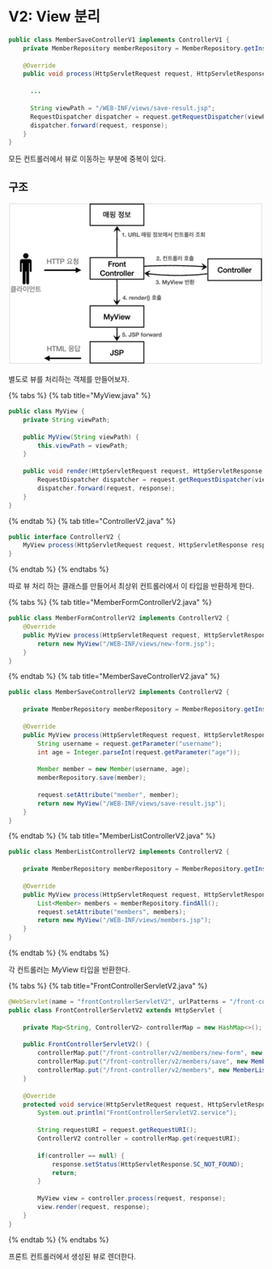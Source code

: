 # V2: View 분리

```java
public class MemberSaveControllerV1 implements ControllerV1 {
    private MemberRepository memberRepository = MemberRepository.getInstance();

    @Override
    public void process(HttpServletRequest request, HttpServletResponse response) {

      ...

      String viewPath = "/WEB-INF/views/save-result.jsp";
      RequestDispatcher dispatcher = request.getRequestDispatcher(viewPath);
      dispatcher.forward(request, response);
    }
}
```

모든 컨트롤러에서 뷰로 이동하는 부분에 중복이 있다.

## 구조

![](../../.gitbook/assets/kimyounghan-spring-mvc/04/screenshot%202021-07-18%20오후%204.14.15.png)

별도로 뷰를 처리하는 객체를 만들어보자.

{% tabs %} {% tab title="MyView.java" %}

```java
public class MyView {
    private String viewPath;

    public MyView(String viewPath) {
        this.viewPath = viewPath;
    }

    public void render(HttpServletRequest request, HttpServletResponse response) throws ServletException, IOException {
        RequestDispatcher dispatcher = request.getRequestDispatcher(viewPath);
        dispatcher.forward(request, response);
    }
}
```

{% endtab %} {% tab title="ControllerV2.java" %}

```java
public interface ControllerV2 {
    MyView process(HttpServletRequest request, HttpServletResponse response) throws ServletException, IOException;
}
```

{% endtab %} {% endtabs %}

따로 뷰 처리 하는 클래스를 만들어서 최상위 컨트롤러에서 이 타입을 반환하게 한다.

{% tabs %} {% tab title="MemberFormControllerV2.java" %}

```java
public class MemberFormControllerV2 implements ControllerV2 {
    @Override
    public MyView process(HttpServletRequest request, HttpServletResponse response) throws ServletException, IOException {
        return new MyView("/WEB-INF/views/new-form.jsp");
    }
}
```

{% endtab %} {% tab title="MemberSaveControllerV2.java" %}

```java
public class MemberSaveControllerV2 implements ControllerV2 {

    private MemberRepository memberRepository = MemberRepository.getInstance();

    @Override
    public MyView process(HttpServletRequest request, HttpServletResponse response) throws ServletException, IOException {
        String username = request.getParameter("username");
        int age = Integer.parseInt(request.getParameter("age"));

        Member member = new Member(username, age);
        memberRepository.save(member);

        request.setAttribute("member", member);
        return new MyView("/WEB-INF/views/save-result.jsp");
    }
}
```

{% endtab %} {% tab title="MemberListControllerV2.java" %}

```java
public class MemberListControllerV2 implements ControllerV2 {

    private MemberRepository memberRepository = MemberRepository.getInstance();

    @Override
    public MyView process(HttpServletRequest request, HttpServletResponse response) throws ServletException, IOException {
        List<Member> members = memberRepository.findAll();
        request.setAttribute("members", members);
        return new MyView("/WEB-INF/views/members.jsp");
    }
}
```

{% endtab %} {% endtabs %}

각 컨트롤러는 MyView 타입을 반환한다.

{% tabs %} {% tab title="FrontControllerServletV2.java" %}

```java
@WebServlet(name = "frontControllerServletV2", urlPatterns = "/front-controller/v2/*")
public class FrontControllerServletV2 extends HttpServlet {

    private Map<String, ControllerV2> controllerMap = new HashMap<>();

    public FrontControllerServletV2() {
        controllerMap.put("/front-controller/v2/members/new-form", new MemberFormControllerV2());
        controllerMap.put("/front-controller/v2/members/save", new MemberSaveControllerV2());
        controllerMap.put("/front-controller/v2/members", new MemberListControllerV2());
    }

    @Override
    protected void service(HttpServletRequest request, HttpServletResponse response) throws ServletException, IOException {
        System.out.println("FrontControllerServletV2.service");

        String requestURI = request.getRequestURI();
        ControllerV2 controller = controllerMap.get(requestURI);

        if(controller == null) {
            response.setStatus(HttpServletResponse.SC_NOT_FOUND);
            return;
        }

        MyView view = controller.process(request, response);
        view.render(request, response);
    }
}
```

{% endtab %} {% endtabs %}

프론트 컨트롤러에서 생성된 뷰로 렌더한다.